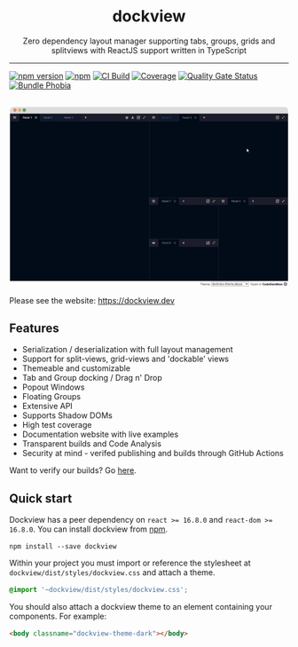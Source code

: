 <div align="center">
<h1>dockview</h1>

<p>Zero dependency layout manager supporting tabs, groups, grids and splitviews with ReactJS support written in TypeScript</p>

</div>

---

[![npm version](https://badge.fury.io/js/dockview.svg)](https://www.npmjs.com/package/dockview)
[![npm](https://img.shields.io/npm/dm/dockview)](https://www.npmjs.com/package/dockview)
[![CI Build](https://github.com/mathuo/dockview/workflows/CI/badge.svg)](https://github.com/mathuo/dockview/actions?query=workflow%3ACI)
[![Coverage](https://sonarcloud.io/api/project_badges/measure?project=mathuo_dockview&metric=coverage)](https://sonarcloud.io/summary/overall?id=mathuo_dockview)
[![Quality Gate Status](https://sonarcloud.io/api/project_badges/measure?project=mathuo_dockview&metric=alert_status)](https://sonarcloud.io/summary/overall?id=mathuo_dockview)
[![Bundle Phobia](https://badgen.net/bundlephobia/minzip/dockview)](https://bundlephobia.com/result?p=dockview)

##

![](packages/docs/static/img/splashscreen.gif)

Please see the website: https://dockview.dev

## Features

-   Serialization / deserialization with full layout management
-   Support for split-views, grid-views and 'dockable' views
-   Themeable and customizable
-   Tab and Group docking / Drag n' Drop
-   Popout Windows
-   Floating Groups
-   Extensive API
-   Supports Shadow DOMs
-   High test coverage
-   Documentation website with live examples
-   Transparent builds and Code Analysis
-   Security at mind - verifed publishing and builds through GitHub Actions

Want to verify our builds? Go [here](https://www.npmjs.com/package/dockview#Provenance).

## Quick start

Dockview has a peer dependency on `react >= 16.8.0` and `react-dom >= 16.8.0`. You can install dockview from [npm](https://www.npmjs.com/package/dockview).

```
npm install --save dockview
```

Within your project you must import or reference the stylesheet at `dockview/dist/styles/dockview.css` and attach a theme.

```css
@import '~dockview/dist/styles/dockview.css';
```

You should also attach a dockview theme to an element containing your components. For example:

```html
<body classname="dockview-theme-dark"></body>
```
